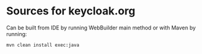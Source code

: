 # Sources for keycloak.org

Can be built from IDE by running WebBuilder main method or with Maven by running:

    mvn clean install exec:java